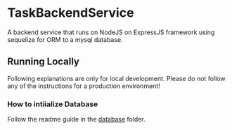 # TaskBackendService
A backend service that runs on NodeJS on ExpressJS framework using sequelize for ORM to a mysql database.

## Running Locally
Following explanations are only for local development. Please do not follow any of the instructions for a production environment!

### How to intiialize Database
Follow the readme guide in the [database](./database/) folder.



